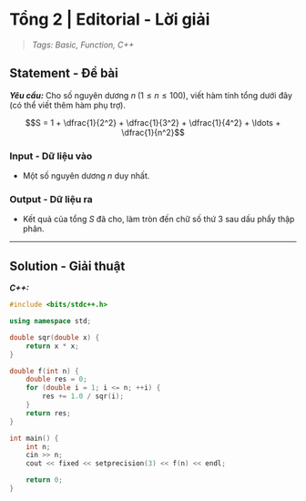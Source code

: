 
# Tổng 2 | Editorial - Lời giải

> *Tags: Basic, Function, C++*

## Statement - Đề bài

***Yêu cầu:*** Cho số nguyên dương $n \; (1 \le n \le 100)$, viết hàm tính tổng dưới đây (có thể viết thêm hàm phụ trợ).

$$S = 1 + \dfrac{1}{2^2} + \dfrac{1}{3^2} + \dfrac{1}{4^2} + \ldots + \dfrac{1}{n^2}$$

### Input - Dữ liệu vào

- Một số nguyên dương $n$ duy nhất.

### Output - Dữ liệu ra

- Kết quả của tổng $S$ đã cho, làm tròn đến chữ số thứ $3$ sau dấu phẩy thập phân.

---

## Solution - Giải thuật



***C++:***

```cpp
#include <bits/stdc++.h>

using namespace std;

double sqr(double x) {
    return x * x;
}

double f(int n) {
    double res = 0;
    for (double i = 1; i <= n; ++i) {
        res += 1.0 / sqr(i);
    }
    return res;
}

int main() {
    int n;
    cin >> n;
    cout << fixed << setprecision(3) << f(n) << endl;

    return 0;
}
```

<!-- ***Python:***

```py
``` -->
